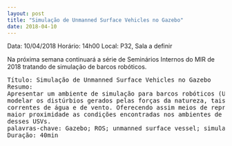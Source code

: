 ```yaml
---
layout: post
title: "Simulação de Unmanned Surface Vehicles no Gazebo"
date: 2018-04-10
---
```


Data: 10/04/2018
Horário: 14h00
Local: P32, Sala a definir

Na próxima semana continuará a série de Seminários Internos do MIR de 2018 tratando de 
simulação de barcos robóticos.

<pre>
Título: Simulação de Unmanned Surface Vehicles no Gazebo
Resumo:
Apresentar um ambiente de simulação para barcos robóticos (USV) capaz de
modelar os distúrbios gerados pelas forças da natureza, tais como, ondas,
correntes de água e de vento. Oferecendo assim meios de representar com
maior proximidade as condições encontradas nos ambientes de operações
desses USVs.
palavras-chave: Gazebo; ROS; unmanned surface vessel; simulation.
Duração: 40min
</pre>
